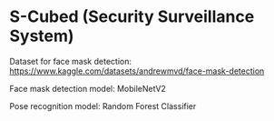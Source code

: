 # S-Cubed (Security Surveillance System)


Dataset for face mask detection: https://www.kaggle.com/datasets/andrewmvd/face-mask-detection

Face mask detection model: MobileNetV2

Pose recognition model: Random Forest Classifier
